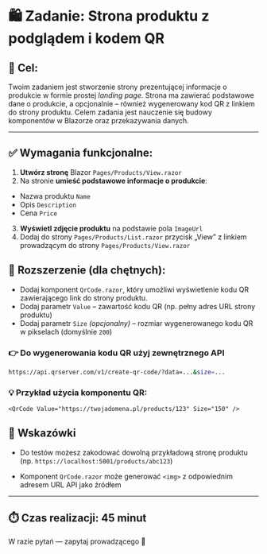 # 🛍️ Zadanie: Strona produktu z podglądem i kodem QR

## 🧩 Cel:

Twoim zadaniem jest stworzenie strony prezentującej informacje o produkcie w formie prostej *landing page*. Strona ma zawierać podstawowe dane o produkcie, a opcjonalnie – również wygenerowany kod QR z linkiem do strony produktu.
Celem zadania jest nauczenie się budowy komponentów w Blazorze oraz przekazywania danych.

---

## ✅ Wymagania funkcjonalne:

1. **Utwórz stronę** Blazor `Pages/Products/View.razor`
2. Na stronie **umieść podstawowe informacje o produkcie**:
- Nazwa produktu `Name`
- Opis `Description`
- Cena `Price`
3. **Wyświetl zdjęcie produktu** na podstawie pola `ImageUrl`
4. Dodaj do strony `Pages/Products/List.razor` przycisk „View” z linkiem prowadzącym do strony `Pages/Products/View.razor`


## 🧠 Rozszerzenie (dla chętnych):

- Dodaj komponent `QrCode.razor`, który umożliwi wyświetlenie kodu QR zawierającego link do strony produktu.
- Dodaj parametr `Value` –  zawartość kodu QR (np. pełny adres URL strony produktu)
- Dodaj parametr `Size` *(opcjonalny)* – rozmiar wygenerowanego kodu QR w pikselach (domyślnie `200`)


### 👉 Do wygenerowania kodu QR użyj zewnętrznego API 
```bash
https://api.qrserver.com/v1/create-qr-code/?data=...&size=...
```

### 💡 Przykład użycia komponentu QR:

```razor
<QrCode Value="https://twojadomena.pl/products/123" Size="150" />
```


## 📌 Wskazówki
- Do testów możesz zakodować dowolną przykładową stronę produktu 
(np. `https://localhost:5001/products/abc123`)

- Komponent `QrCode.razor` może generować `<img>` z odpowiednim adresem URL API jako źródłem

---


## ⏱️ Czas realizacji: **45 minut**


W razie pytań — zapytaj prowadzącego 🙂